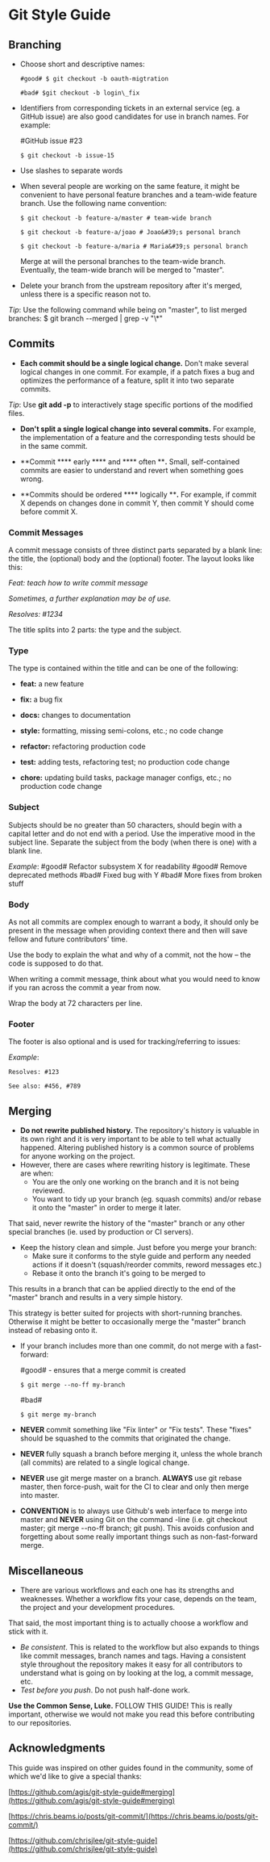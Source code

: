 # Git Style Guide

## Branching

- Choose short and descriptive names:

      #good# $ git checkout -b oauth-migtration

      #bad# $git checkout -b login\_fix

- Identifiers from corresponding tickets in an external service (eg. a GitHub issue) are also good candidates for use in branch names. For example:

    #GitHub issue #23

      $ git checkout -b issue-15

- Use slashes to separate words
- When several people are working on the same feature, it might be convenient to have personal feature branches and a team-wide feature branch. Use the following name convention:

      $ git checkout -b feature-a/master # team-wide branch

      $ git checkout -b feature-a/joao # Joao&#39;s personal branch

      $ git checkout -b feature-a/maria # Maria&#39;s personal branch

    Merge at will the personal branches to the team-wide branch. Eventually, the team-wide branch will be merged to &quot;master&quot;.

- Delete your branch from the upstream repository after it&#39;s merged, unless there is a specific reason not to.

_Tip_: Use the following command while being on &quot;master&quot;, to list merged branches: $ git branch --merged | grep -v &quot;\\*&quot;


## Commits

- **Each commit should be a single logical change.** Don&#39;t make several logical changes in one commit. For example, if a patch fixes a bug and optimizes the performance of a feature, split it into two separate commits.

_Tip_: Use **git add -p** to interactively stage specific portions of the modified files.

- **Don&#39;t split a single logical change into several commits.** For example, the implementation of a feature and the corresponding tests should be in the same commit.

- **Commit **** early **** and **** often ****.**  Small, self-contained commits are easier to understand and revert when something goes wrong.

- **Commits should be ordered **** logically ****.**  For example, if commit X depends on changes done in commit Y, then commit Y should come before commit X.

### Commit Messages

A commit message consists of three distinct parts separated by a blank line: the title, the (optional) body and the (optional) footer. The layout looks like this:

  _Feat: teach how to write commit message_

  _Sometimes, a further explanation may be of use._

  _Resolves: #1234_

The title splits into 2 parts: the type and the subject.

### Type

The type is contained within the title and can be one of the following:

- **feat:** a new feature

- **fix:** a bug fix

- **docs:** changes to documentation

- **style:** formatting, missing semi-colons, etc.; no code change

- **refactor:** refactoring production code

- **test:** adding tests, refactoring test; no production code change

- **chore:** updating build tasks, package manager configs, etc.; no production code change

### Subject

  Subjects should be no greater than 50 characters, should begin with a capital letter and do not end with a period. Use the imperative mood in the subject line. Separate the subject from the body (when there is one) with a blank line.

_Example_: #good# Refactor subsystem X for readability #good# Remove deprecated methods #bad# Fixed bug with Y #bad# More fixes from broken stuff

### Body

As not all commits are complex enough to warrant a body, it should only be present in the message when providing context there and then will save fellow and future contributors&#39; time.

Use the body to explain the what and why of a commit, not the how – the code is supposed to do that.

When writing a commit message, think about what you would need to know if you ran across the commit a year from now.

Wrap the body at 72 characters per line.

### Footer

The footer is also optional and is used for tracking/referring to issues:

_Example_:

    Resolves: #123

    See also: #456, #789


## Merging

- **Do not rewrite published history.** The repository&#39;s history is valuable in its own right and it is very important to be able to tell what actually happened. Altering published history is a common source of problems for anyone working on the project.
- However, there are cases where rewriting history is legitimate. These are when:
  - You are the only one working on the branch and it is not being reviewed.
  - You want to tidy up your branch (eg. squash commits) and/or rebase it onto the &quot;master&quot; in order to merge it later.

That said, never rewrite the history of the &quot;master&quot; branch or any other special branches (ie. used by production or CI servers).

- Keep the history clean and simple. Just before you merge your branch:
  - Make sure it conforms to the style guide and perform any needed actions if it doesn&#39;t (squash/reorder commits, reword messages etc.)
  - Rebase it onto the branch it&#39;s going to be merged to

This results in a branch that can be applied directly to the end of the &quot;master&quot; branch and results in a very simple history.

This strategy is better suited for projects with short-running branches. Otherwise it might be better to occasionally merge the &quot;master&quot; branch instead of rebasing onto it.

- If your branch includes more than one commit, do not merge with a fast-forward:

  #good# - ensures that a merge commit is created

      $ git merge --no-ff my-branch

  #bad#
  
      $ git merge my-branch

- **NEVER** commit something like &quot;Fix linter&quot; or &quot;Fix tests&quot;. These &quot;fixes&quot; should be squashed to the commits that originated the change.

- **NEVER** fully squash a branch before merging it, unless the whole branch (all commits) are related to a single logical change.

- **NEVER** use git merge master on a branch. **ALWAYS** use git rebase master, then force-push, wait for the CI to clear and only then merge into master.

- **CONVENTION** is to always use Github&#39;s web interface to merge into master and **NEVER** using Git on the command -line (i.e. git checkout master; git merge --no-ff branch; git push). This avoids confusion and forgetting about some really important things such as non-fast-forward merge.


## Miscellaneous

- There are various workflows and each one has its strengths and weaknesses. Whether a workflow fits your case, depends on the team, the project and your development procedures.

That said, the most important thing is to actually choose a workflow and stick with it.

- _Be consistent_. This is related to the workflow but also expands to things like commit messages, branch names and tags. Having a consistent style throughout the repository makes it easy for all contributors to understand what is going on by looking at the log, a commit message, etc.
- _Test before you push_. Do not push half-done work.

**Use the Common Sense, Luke.** FOLLOW THIS GUIDE! This is really important, otherwise we would not make you read this before contributing to our repositories.


## Acknowledgments

This guide was inspired on other guides found in the community, some of which we&#39;d like to give a special thanks:

[https://github.com/agis/git-style-guide#merging](https://github.com/agis/git-style-guide#merging)

[https://chris.beams.io/posts/git-commit/](https://chris.beams.io/posts/git-commit/)

[https://github.com/chrisjlee/git-style-guide](https://github.com/chrisjlee/git-style-guide)
